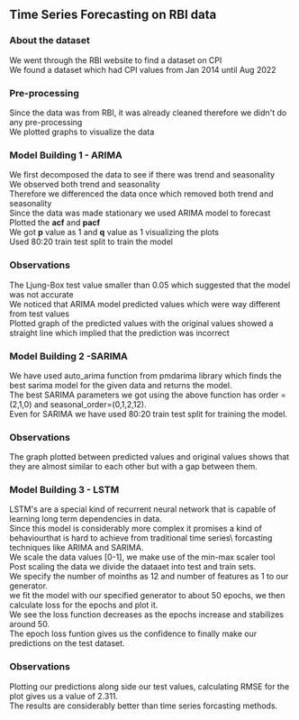 ## Time Series Forecasting on RBI data

### About the dataset
We went through the RBI website to find a dataset on CPI\
We found a dataset which had CPI values from Jan 2014 until Aug 2022

### Pre-processing
Since the data was from RBI, it was already cleaned therefore we didn't do any pre-processing\
We plotted graphs to visualize the data

### Model Building 1 - ARIMA
We first decomposed the data to see if there was trend and seasonality\
We observed both trend and seasonality\
Therefore we differenced the data once which removed both trend and seasonality\
Since the data was made stationary we used ARIMA model to forecast\
Plotted the <strong>acf</strong> and <strong>pacf</strong>\
We got <strong>p</strong> value as 1 and <strong>q</strong> value as 1 visualizing the plots\
Used 80:20 train test split to train the model

### Observations
The Ljung-Box test value smaller than 0.05 which suggested that the model was not accurate\
We noticed that ARIMA model predicted values which were way different from test values\
Plotted graph of the predicted values with the original values showed a straight line which implied that the prediction was incorrect

### Model Building 2 -SARIMA
We have used auto_arima function from pmdarima library which finds the best sarima model for the given data and returns the model.\
The best SARIMA parameters we got using the above function has order = (2,1,0) and seasonal_order=(0,1,2,12).\
Even for SARIMA we have used 80:20 train test split for training the model.

### Observations
The graph plotted between predicted values and original values shows that they are almost similar to each other but with a gap between them. 

### Model Building 3 - LSTM
LSTM's are a special kind of recurrent neural network that is capable of learning long term dependencies in data.\
Since this model is considerably more complex it promises a kind of behaviourthat is hard to achieve from traditional time series\ 
forcasting techniques like ARIMA and SARIMA.\
We scale the data values [0-1], we make use of the min-max scaler tool\
Post scaling the data we divide the dataaet into test and train sets.\
We specify the number of moinths as 12 and number of features as 1 to our generator.\
we fit the model with our specified generator to about 50 epochs, we then calculate loss for the epochs and plot it.\
We see the loss function decreases as the epochs increase and stabilizes around 50.\
The epoch loss funtion gives us the confidence to finally make our predictions on the test dataset.

### Observations
Plotting our predictions along side our test values, calculating RMSE for the plot gives us a value of 2.311.\
The results are considerably better than time series forcasting methods.

